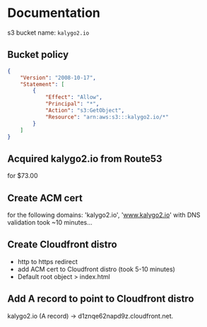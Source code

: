 # Documentation

s3 bucket name: `kalygo2.io`

## Bucket policy

```.json
{
    "Version": "2008-10-17",
    "Statement": [
        {
            "Effect": "Allow",
            "Principal": "*",
            "Action": "s3:GetObject",
            "Resource": "arn:aws:s3:::kalygo2.io/*"
        }
    ]
}
```

## Acquired kalygo2.io from Route53

for $73.00

## Create ACM cert

for the following domains: 'kalygo2.io', 'www.kalygo2.io' with DNS validation took ~10 minutes...

## Create Cloudfront distro

- http to https redirect
- add ACM cert to Cloudfront distro (took 5-10 minutes)
- Default root object > index.html

## Add A record to point to Cloudfront distro

kalygo2.io (A record) -> d1znqe62napd9z.cloudfront.net.
